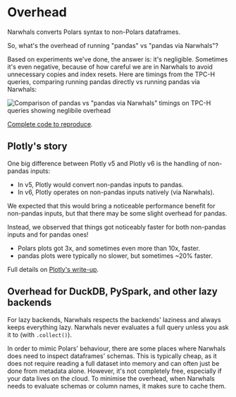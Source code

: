 # Overhead

Narwhals converts Polars syntax to non-Polars dataframes.

So, what's the overhead of running "pandas" vs "pandas via Narwhals"?

Based on experiments we've done, the answer is: it's negligible.
Sometimes it's even negative, because of how careful we are in Narwhals
to avoid unnecessary copies and index resets. Here are timings from the
TPC-H queries, comparing running pandas directly vs running pandas via Narwhals:

![Comparison of pandas vs "pandas via Narwhals" timings on TPC-H queries showing neglibile overhead](https://github.com/user-attachments/assets/bbd6fcaf-5c25-46a6-8c03-9ce42efca787)

[Complete code to reproduce](https://www.kaggle.com/code/marcogorelli/narwhals-vs-pandas-overhead-tpc-h-s2).

## Plotly's story

One big difference between Plotly v5 and Plotly v6 is the handling of non-pandas inputs:

- In v5, Plotly would convert non-pandas inputs to pandas.
- In v6, Plotly operates on non-pandas inputs natively (via Narwhals).

We expected that this would bring a noticeable performance benefit for non-pandas inputs,
but that there may be some slight overhead for pandas.

Instead, we observed that things got noticeably faster for both non-pandas inputs and for
pandas ones!

- Polars plots got 3x, and sometimes even more than 10x, faster.
- pandas plots were typically no slower, but sometimes ~20% faster.

Full details on [Plotly's write-up](https://plotly.com/blog/chart-smarter-not-harder-universal-dataframe-support/).

## Overhead for DuckDB, PySpark, and other lazy backends

For lazy backends, Narwhals respects the backends' laziness and always keeps
everything lazy. Narwhals never evaluates a full query unless you ask it to
(with `.collect()`).

In order to mimic Polars' behaviour, there are some places
where Narwhals does need to inspect dataframes' schemas. This is typically
cheap, as it does not require reading a full dataset into memory and can often just
be done from metadata alone. However, it's not completely free, especially if your
data lives on the cloud. To minimise the overhead, when Narwhals needs to evaluate
schemas or column names, it makes sure to cache them.
